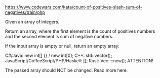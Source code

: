 https://www.codewars.com/kata/count-of-positives-slash-sum-of-negatives/train/php

Given an array of integers.

Return an array, where the first element is the count of positives numbers and the second element is sum of negative numbers.

If the input array is empty or null, return an empty array:

C#/Java: new int[] {} / new int[0];
C++: std::vector<int>();
JavaScript/CoffeeScript/PHP/Haskell: [];
Rust: Vec::<i32>::new();
ATTENTION!

The passed array should NOT be changed. Read more here.

